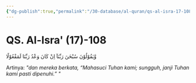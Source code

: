 ```yaml
---
{"dg-publish":true,"permalink":"/30-database/al-quran/qs-al-isra-17-108/"}
---
```



# QS. Al-Isra' (17)-108
وَّيَقُوْلُوْنَ سُبْحٰنَ رَبِّنَآ اِنْ كَانَ وَعْدُ رَبِّنَا لَمَفْعُوْلًا

Artinya: *"dan mereka berkata, “Mahasuci Tuhan kami; sungguh, janji Tuhan kami pasti dipenuhi.”  "*
